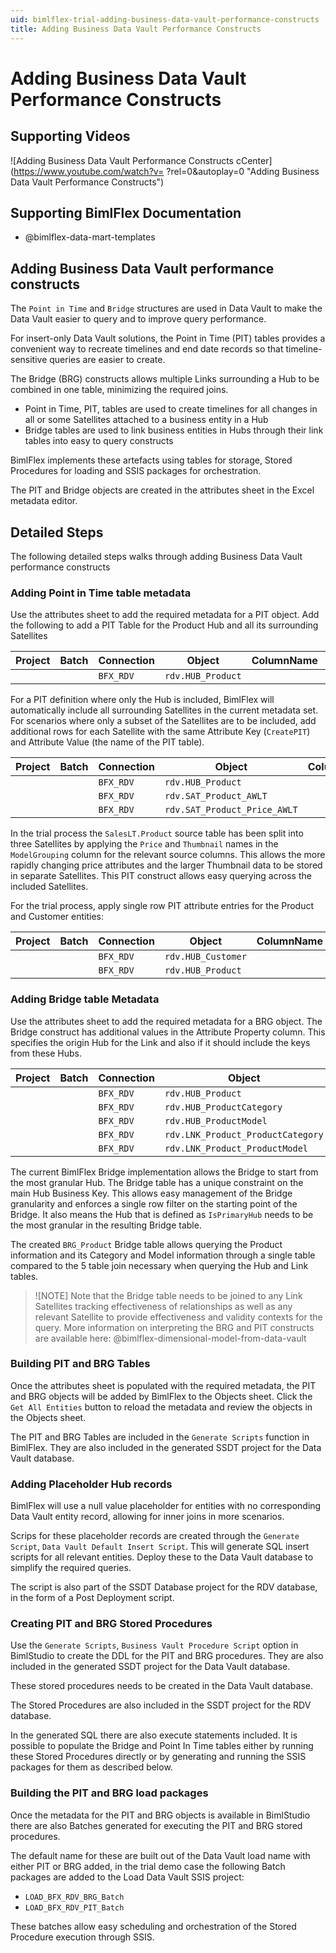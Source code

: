 ```yaml
---
uid: bimlflex-trial-adding-business-data-vault-performance-constructs
title: Adding Business Data Vault Performance Constructs
---
```

# Adding Business Data Vault Performance Constructs

## Supporting Videos

![Adding Business Data Vault Performance Constructs cCenter](https://www.youtube.com/watch?v=   ?rel=0&autoplay=0 "Adding Business Data Vault Performance Constructs")

## Supporting BimlFlex Documentation

* @bimlflex-data-mart-templates

## Adding Business Data Vault performance constructs

The `Point in Time` and `Bridge` structures are used in Data Vault to make the Data Vault easier to query and to improve query performance.

For insert-only Data Vault solutions, the Point in Time (PIT) tables provides a convenient way to recreate timelines and end date records so that timeline-sensitive queries are easier to create.

The Bridge (BRG) constructs allows multiple Links surrounding a Hub to be combined in one table, minimizing the required joins.

* Point in Time, PIT, tables are used to create timelines for all changes in all or some Satellites attached to a business entity in a Hub
* Bridge tables are used to link business entities in Hubs through their link tables into easy to query constructs

BimlFlex implements these artefacts using tables for storage, Stored Procedures for loading and SSIS packages for orchestration.

The PIT and Bridge objects are created in the attributes sheet in the Excel metadata editor.

## Detailed Steps

The following detailed steps walks through adding Business Data Vault performance constructs

### Adding Point in Time table metadata

Use the attributes sheet to add the required metadata for a PIT object. Add the following to add a PIT Table for the Product Hub and all its surrounding Satellites

| Project | Batch | Connection | Object            | ColumnName | AttributeKey | AttributeValue |
| ------- | ----- | ---------- | ------            | ---------- | ------------ | -------------- |
|         |       | `BFX_RDV`  | `rdv.HUB_Product` |            | `CreatePIT`  | `PIT_Product`  |

For a PIT definition where only the Hub is included, BimlFlex will automatically include all surrounding Satellites in the current metadata set. For scenarios where only a subset of the Satellites are to be included, add additional rows for each Satellite with the same Attribute Key (`CreatePIT`) and Attribute Value (the name of the PIT table).

| Project | Batch | Connection | Object            | ColumnName | AttributeKey | AttributeValue |
| ------- | ----- | ---------- | ------            | ---------- | ------------ | -------------- |
|         |       | `BFX_RDV`  | `rdv.HUB_Product` |            | `CreatePIT`  | `PIT_Product`  |
|         |       | `BFX_RDV`  | `rdv.SAT_Product_AWLT` |            | `CreatePIT`  | `PIT_Product`  |
|         |       | `BFX_RDV`  | `rdv.SAT_Product_Price_AWLT` |            | `CreatePIT`  | `PIT_Product`  |

In the trial process the `SalesLT.Product` source table has been split into three Satellites by applying the `Price` and `Thumbnail` names in the `ModelGrouping` column for the relevant source columns. This allows the more rapidly changing price attributes and the larger Thumbnail data to be stored in separate Satellites. This PIT construct allows easy querying across the included Satellites.

For the trial process, apply single row PIT attribute entries for the Product and Customer entities:

| Project | Batch | Connection | Object             | ColumnName | AttributeKey | AttributeValue |
| ------- | ----- | ---------- | ------------------ | ---------- | ------------ | -------------- |
|         |       | `BFX_RDV`  | `rdv.HUB_Customer` |            | `CreatePIT`  | `PIT_Customer` |
|         |       | `BFX_RDV`  | `rdv.HUB_Product`  |            | `CreatePIT`  | `PIT_Product`  |

### Adding Bridge table Metadata

Use the attributes sheet to add the required metadata for a BRG object. The Bridge construct has additional values in the Attribute Property column. This specifies the origin Hub for the Link and also if it should include the keys from these Hubs.

| Project | Batch | Connection | Object            | ColumnName | AttributeKey | AttributeValue | AttributeProperty |
| ------- | ----- | ---------- | ------            | ---------- | ------------ | -------------- | ------------------|
|         |       | `BFX_RDV`  | `rdv.HUB_Product` |            | `CreateBridge`  | `BRG_Product` | `IsPrimaryHub,AddKey` |
|         |       | `BFX_RDV`  | `rdv.HUB_ProductCategory` |            | `CreateBridge`  | `BRG_Product` | `AddKey` |
|         |       | `BFX_RDV`  | `rdv.HUB_ProductModel` |            | `CreateBridge`  | `BRG_Product` | `AddKey` |
|         |       | `BFX_RDV`  | `rdv.LNK_Product_ProductCategory` |            | `CreateBridge`  | `BRG_Product` | |
|         |       | `BFX_RDV`  | `rdv.LNK_Product_ProductModel` |            | `CreateBridge`  | `BRG_Product` | |

The current BimlFlex Bridge implementation allows the Bridge to start from the most granular Hub. The Bridge table has a unique constraint on the main Hub Business Key. This allows easy management of the Bridge granularity and enforces a single row filter on the starting point of the Bridge. It also means the Hub that is defined as `IsPrimaryHub` needs to be the most granular in the resulting Bridge table.

The created `BRG_Product` Bridge table allows querying the Product information and its Category and Model information through a single table compared to the 5 table join necessary when querying the Hub and Link tables.

> ![NOTE]
> Note that the Bridge table needs to be joined to any Link Satellites tracking effectiveness of relationships as well as any relevant Satellite to provide effectiveness and validity contexts for the query.
> More information on interpreting the BRG and PIT constructs are available here: @bimlflex-dimensional-model-from-data-vault

### Building PIT and BRG Tables

Once the attributes sheet is populated with the required metadata, the PIT and BRG objects will be added by BimlFlex to the Objects sheet. Click the `Get All Entities` button to reload the metadata and review the objects in the Objects sheet.

The PIT and BRG Tables are included in the `Generate Scripts` function in BimlFlex. They are also included in the generated SSDT project for the Data Vault database.

### Adding Placeholder Hub records

BimlFlex will use a null value placeholder for entities with no corresponding Data Vault entity record, allowing for inner joins in more scenarios.

Scrips for these placeholder records are created through the `Generate Script`, `Data Vault Default Insert Script`. This will generate SQL insert scripts for all relevant entities. Deploy these to the Data Vault database to simplify the required queries.

The script is also part of the SSDT Database project for the RDV database, in the form of a Post Deployment script.

### Creating PIT and BRG Stored Procedures

Use the `Generate Scripts`, `Business Vault Procedure Script` option in BimlStudio to create the DDL for the PIT and BRG procedures. They are also included in the generated SSDT project for the Data Vault database.

These stored procedures needs to be created in the Data Vault database.

The Stored Procedures are also included in the SSDT project for the RDV database.

In the generated SQL there are also execute statements included. It is possible to populate the Bridge and Point In Time tables either by running these Stored Procedures directly or by generating and running the SSIS packages for them as described below.

### Building the PIT and BRG load packages

Once the metadata for the PIT and BRG objects is available in BimlStudio there are also Batches generated for executing the PIT and BRG stored procedures.

The default name for these are built out of the Data Vault load name with either PIT or BRG added, in the trial demo case the following Batch packages are added to the Load Data Vault SSIS project:

* `LOAD_BFX_RDV_BRG_Batch`
* `LOAD_BFX_RDV_PIT_Batch`

These batches allow easy scheduling and orchestration of the Stored Procedure execution through SSIS.